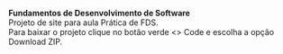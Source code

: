 **Fundamentos de Desenvolvimento de Software**  
Projeto de site para aula Prática de FDS.  
Para baixar o projeto clique no botão verde <> Code e escolha a opção Download ZIP.
